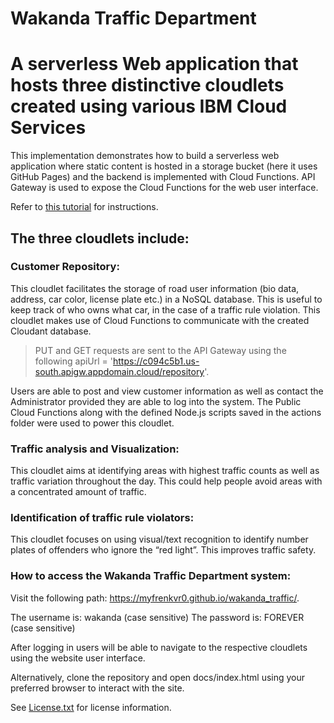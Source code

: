 # Wakanda Traffic Department

# A serverless Web application that hosts three distinctive cloudlets created using various IBM Cloud Services
This implementation demonstrates how to build a serverless web application where static content is hosted in a storage bucket (here it uses GitHub Pages) and the backend is implemented with Cloud Functions. 
API Gateway is used to expose the Cloud Functions for the web user interface.

Refer to [this tutorial](https://console.bluemix.net/docs/solution-tutorials/serverless-api-webapp.html) for instructions.



## The three cloudlets include:

### Customer Repository:

This cloudlet facilitates the storage of road user information (bio data, address, car color, license plate etc.) in a NoSQL database. This is useful to keep track of who owns what car, in the case of a traffic rule violation. 
This cloudlet makes use of Cloud Functions to communicate with the created Cloudant database. 

>PUT and GET requests are sent to the API Gateway using the following apiUrl = 'https://c094c5b1.us-south.apigw.appdomain.cloud/repository'. 

Users are able to post and view customer information as well as contact the Administrator provided they are able to log into the system.
The Public Cloud Functions along with the defined Node.js scripts saved in the actions folder were used to power this cloudlet.


### Traffic analysis and Visualization:

This cloudlet aims at identifying areas with highest traffic counts as well as traffic variation throughout the day. This could help people avoid areas with a concentrated amount of traffic.




### Identification of traffic rule violators:

This cloudlet focuses on using visual/text recognition to identify number plates of offenders who ignore the “red light”. This improves traffic safety.




### How to access the Wakanda Traffic Department system:

Visit the following path:  https://myfrenkvr0.github.io/wakanda_traffic/.

The username is: wakanda 		(case sensitive)
The password is: FOREVER 	(case sensitive)

After logging in users will be able to navigate to the respective cloudlets using the website user interface.

Alternatively, clone the repository and open docs/index.html using your preferred browser to interact with the site.




See [License.txt](License.txt) for license information.
